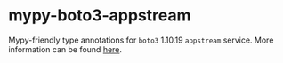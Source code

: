 # mypy-boto3-appstream

Mypy-friendly type annotations for `boto3` 1.10.19 `appstream` service.
More information can be found [here](https://github.com/vemel/mypy_boto3).